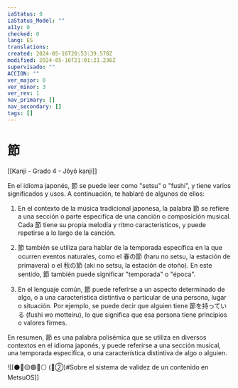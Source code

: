 ```yaml
---
iaStatus: 0
iaStatus_Model: ""
a11y: 0
checked: 0
lang: ES
translations: 
created: 2024-05-16T20:53:39.578Z
modified: 2024-05-16T21:01:21.236Z
supervisado: ""
ACCION: ""
ver_major: 0
ver_minor: 3
ver_rev: 1
nav_primary: []
nav_secondary: []
tags: []
---
```

# 節

[[Kanji - Grado 4 - Jôyô kanji]]

En el idioma japonés, 節 se puede leer como "setsu" o "fushi", y tiene varios significados y usos. A continuación, te hablaré de algunos de ellos:

1. En el contexto de la música tradicional japonesa, la palabra 節 se refiere a una sección o parte específica de una canción o composición musical. Cada 節 tiene su propia melodía y ritmo característicos, y puede repetirse a lo largo de la canción.

2. 節 también se utiliza para hablar de la temporada específica en la que ocurren eventos naturales, como el 春の節 (haru no setsu, la estación de primavera) o el 秋の節 (aki no setsu, la estación de otoño). En este sentido, 節 también puede significar "temporada" o "época".

3. En el lenguaje común, 節 puede referirse a un aspecto determinado de algo, o a una característica distintiva o particular de una persona, lugar o situación. Por ejemplo, se puede decir que alguien tiene 節を持っている (fushi wo motteiru), lo que significa que esa persona tiene principios o valores firmes.

En resumen, 節 es una palabra polisémica que se utiliza en diversos contextos en el idioma japonés, y puede referirse a una sección musical, una temporada específica, o una característica distintiva de algo o alguien.


![[⚫🔴🟡🟢🔵⚪ (🔴②)#Sobre el sistema de validez de un contenido en MetsuOS]]